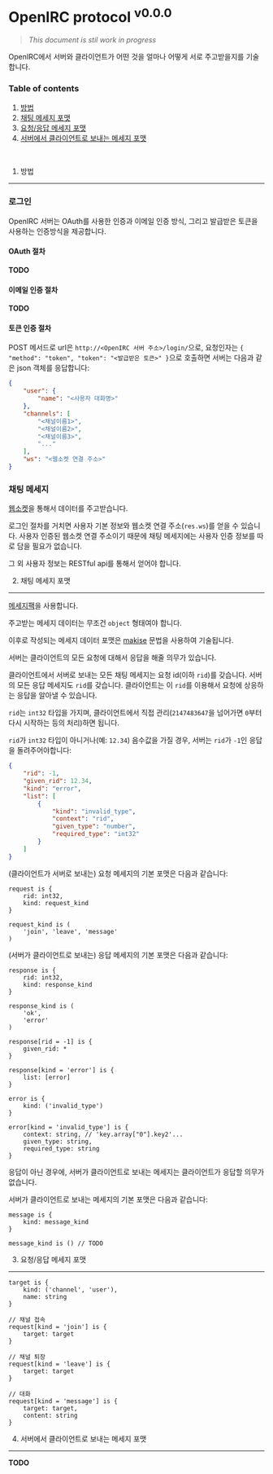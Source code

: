 OpenIRC protocol <sup>v0.0.0</sup>
========
> *This document is stil work in progress*

OpenIRC에서 서버와 클라이언트가 어떤 것을 얼마나 어떻게 서로 주고받을지를 기술합니다.

### Table of contents
1. [방법](#1-방법)
2. [채팅 메세지 포맷](#2-채팅-메세지-포맷)
3. [요청/응답 메세지 포맷](#3-요청응답-메세지-포맷)
4. [서버에서 클라이언트로 보내는 메세지 포맷](#4-서버에서-클라이언트로-보내는-메세지-포맷)

<br>

1. 방법
--------

### 로그인
OpenIRC 서버는 OAuth를 사용한 인증과 이메일 인증 방식, 그리고 발급받은 토큰을 사용하는 인증방식을 제공합니다.

#### OAuth 절차
**TODO**

#### 이메일 인증 절차
**TODO**

#### 토큰 인증 절차
POST 메서드로 url은 `http://<OpenIRC 서버 주소>/login/`으로, 요청인자는 `{ "method": "token", "token": "<발급받은 토큰>" }`으로 호출하면 서버는 다음과 같은 json 객체를 응답합니다:
```json
{
    "user": {
        "name": "<사용자 대화명>"
    },
    "channels": [
        "<채널이름1>",
        "<채널이름2>",
        "<채널이름3>",
        "..."
    ],
    "ws": "<웹소켓 연결 주소>"
}
```


### 채팅 메세지
[웹소켓](http://tools.ietf.org/html/rfc6455)을 통해서 데이터를 주고받습니다.

로그인 절차를 거치면 사용자 기본 정보와 웹소켓 연결 주소(`res.ws`)를 얻을 수 있습니다.
사용자 인증된 웹소켓 연결 주소이기 때문에 채팅 메세지에는 사용자 인증 정보를 따로 담을 필요가 없습니다.

그 외 사용자 정보는 RESTful api를 통해서 얻어야 합니다.


2. 채팅 메세지 포맷
--------

[메세지팩](http://msgpack.org/index.html)을 사용합니다.

주고받는 메세지 데이터는 무조건 `object` 형태여야 합니다.

이후로 작성되는 메세지 데이터 포맷은 [makise](https://github.com/disjukr/makise) 문법을 사용하여 기술됩니다.

서버는 클라이언트의 모든 요청에 대해서 응답을 해줄 의무가 있습니다.

클라이언트에서 서버로 보내는 모든 채팅 메세지는 요청 id(이하 `rid`)를 갖습니다.
서버의 모든 응답 메세지도 `rid`를 갖습니다.
클라이언트는 이 `rid`를 이용해서 요청에 상응하는 응답을 알아낼 수 있습니다.

`rid`는 `int32` 타입을 가지며, 클라이언트에서 직접 관리(`2147483647`을 넘어가면 `0`부터 다시 시작하는 등의 처리)하면 됩니다.

`rid`가 `int32` 타입이 아니거나(예: `12.34`) 음수값을 가질 경우,
서버는 `rid`가 `-1`인 응답을 돌려주어야합니다:
```json
{
    "rid": -1,
    "given_rid": 12.34,
    "kind": "error",
    "list": [
        {
            "kind": "invalid_type",
            "context": "rid",
            "given_type": "number",
            "required_type": "int32"
        }
    ]
}
```

(클라이언트가 서버로 보내는) 요청 메세지의 기본 포맷은 다음과 같습니다:
```makise
request is {
    rid: int32,
    kind: request_kind
}

request_kind is (
    'join', 'leave', 'message'
)
```

(서버가 클라이언트로 보내는) 응답 메세지의 기본 포맷은 다음과 같습니다:
```makise
response is {
    rid: int32,
    kind: response_kind
}

response_kind is (
    'ok',
    'error'
)

response[rid = -1] is {
    given_rid: *
}

response[kind = 'error'] is {
    list: [error]
}

error is {
    kind: ('invalid_type')
}

error[kind = 'invalid_type'] is {
    context: string, // 'key.array["0"].key2'...
    given_type: string,
    required_type: string
}
```

응답이 아닌 경우에, 서버가 클라이언트로 보내는 메세지는 클라이언트가 응답할 의무가 없습니다.

서버가 클라이언트로 보내는 메세지의 기본 포맷은 다음과 같습니다:
```
message is {
    kind: message_kind
}

message_kind is () // TODO
```

3. 요청/응답 메세지 포맷
--------
```makise
target is {
    kind: ('channel', 'user'),
    name: string
}

// 채널 접속
request[kind = 'join'] is {
    target: target
}

// 채널 퇴장
request[kind = 'leave'] is {
    target: target
}

// 대화
request[kind = 'message'] is {
    target: target,
    content: string
}
```


4. 서버에서 클라이언트로 보내는 메세지 포맷
--------

**TODO**

